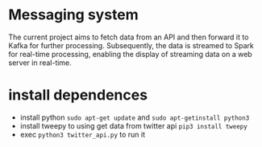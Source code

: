 # Messaging system
<p>The current project aims to fetch data from an API and then forward it to Kafka for further processing. Subsequently, the data is streamed to Spark for real-time processing, enabling the display of streaming data on a web server in real-time.</p>
<h1> install dependences</h1>
<ul>    
    <li> install python <code>sudo apt-get update</code> and <code>sudo apt-getinstall python3</code></li>
    <li> install tweepy to using get data from twitter api <code>pip3 install tweepy</code></li>
    <li> exec <code>python3 twitter_api.py</code> to run it</li>
</ul>
<h1></h1>